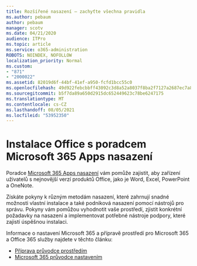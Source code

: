 ```yaml
---
title: Rozšířené nasazení – zachyťte všechna pravidla
ms.author: pebaum
author: pebaum
manager: scotv
ms.date: 04/21/2020
audience: ITPro
ms.topic: article
ms.service: o365-administration
ROBOTS: NOINDEX, NOFOLLOW
localization_priority: Normal
ms.custom:
- "871"
- "2000022"
ms.assetid: 82019d6f-44bf-41ef-a950-fcfd1bcc55c0
ms.openlocfilehash: 49d922febcbbff43092c3d8a52a8037f8ba2f7127a2687ec7a85094c76e63400
ms.sourcegitcommit: b5f7da89a650d2915dc652449623c78be6247175
ms.translationtype: MT
ms.contentlocale: cs-CZ
ms.lasthandoff: 08/05/2021
ms.locfileid: "53952350"
---
```

# <a name="install-office-with-the-microsoft-365-apps-deployment-advisor"></a>Instalace Office s poradcem Microsoft 365 Apps nasazení

Poradce [Microsoft 365 Apps nasazení](https://go.microsoft.com/fwlink/?linkid=2145748) vám pomůže zajistit, aby zařízení uživatelů s nejnovější verzí produktů Office, jako je Word, Excel, PowerPoint a OneNote.
  
Získáte pokyny k různým metodám nasazení, které zahrnují snadné možnosti vlastní instalace a také podniková nasazení pomocí nástrojů pro správu. Pokyny vám pomůžou vyhodnotit vaše prostředí, zjistit konkrétní požadavky na nasazení a implementovat potřebné nástroje podpory, které zajistí úspěšnou instalaci.
  
Informace o nastavení Microsoft 365 a přípravě prostředí pro Microsoft 365 a Office 365 služby najdete v těchto článku:

- [Příprava průvodce prostředím](https://go.microsoft.com/fwlink/?linkid=2005213)
- [Microsoft 365 průvodce nastavením](https://go.microsoft.com/fwlink/?linkid=2072646)
